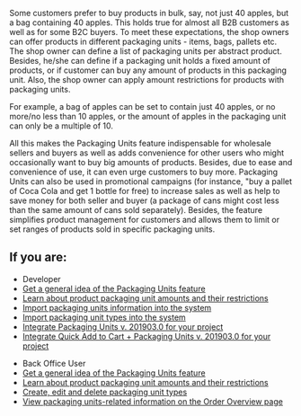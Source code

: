 Some customers prefer to buy products in bulk, say, not just 40 apples, but a bag containing 40 apples. This holds true for almost all B2B customers as well as for some B2C buyers. To meet these expectations, the shop owners can offer products in different packaging units - items, bags, pallets etc. The shop owner can define a list of packaging units per abstract product. Besides, he/she can define if a packaging unit holds a fixed amount of products, or if customer can buy any amount of products in this packaging unit. Also, the shop owner can apply amount restrictions for products with packaging units.

For example, a bag of apples can be set to contain just 40 apples, or no more/no less than 10 apples, or the amount of apples in the packaging unit can only be a multiple of 10.

All this makes the Packaging Units feature indispensable for wholesale sellers and buyers as well as adds convenience for other users who might occasionally want to buy big amounts of products. Besides, due to ease and convenience of use, it can even urge customers to buy more. Packaging Units can also be used in promotional campaigns (for instance, "buy a pallet of Coca Cola and get 1 bottle for free) to increase sales as well as help to save money for both seller and buyer (a package of cans might cost less than the same amount of cans sold separately). Besides, the feature simplifies product management for customers and allows them to limit or set ranges of products sold in specific packaging units.

## If you are:

<div class="mr-container">
    <div class="mr-list-container">
        <!-- col1 -->
        <div class="mr-col">
            <ul class="mr-list mr-list-green">
                <li class="mr-title">Developer</li>
                <li><a href="https://documentation.spryker.com/v3/docs/packaging-units-overview" class="mr-link">Get a general idea of the Packaging Units feature</a></li>
                <li><a href="https://documentation.spryker.com/v3/docs/packaging-units-overview" class="mr-link">Learn about product packaging unit amounts and their restrictions</a></li>
                <li><a href="https://documentation.spryker.com/v3/docs/packaging-units-overview#importing-packaging-units-information" class="mr-link">Import packaging units information into the system</a></li>
                <li><a href="https://documentation.spryker.com/v3/docs/packaging-units-overview#importing-packaging-unit-types" class="mr-link">Import packaging unit types into the system</a></li>
                <li><a href="https://documentation.spryker.com/v2/docs/product-packaging-unit-feature-integration-201903" class="mr-link">Integrate Packaging Units v. 201903.0 for your project</a></li>
                <li><a href="https://documentation.spryker.com/v2/docs/quick-order-packaging-units-feature-integration-201903" class="mr-link">Integrate Quick Add to Cart + Packaging Units v. 201903.0 for your project</a></li>
            </ul>
        </div>
        <!-- col2 -->
        <div class="mr-col">
            <ul class="mr-list mr-list-blue">
                <li class="mr-title"> Back Office User</li>
                <li><a href="https://documentation.spryker.com/v3/docs/packaging-units-overview" class="mr-link">Get a general idea of the Packaging Units feature</a></li>
                <li><a href="https://documentation.spryker.com/v3/docs/packaging-units-overview#product-packaging-unit-amount" class="mr-link">Learn about product packaging unit amounts and their restrictions</a></li>
                <li><a href="https://documentation.spryker.com/v3/docs/packaging-units-overview#importing-packaging-unit-types" class="mr-link">Create, edit and delete packaging unit types</a></li>
                <li><a href="https://documentation.spryker.com/v3/docs/packaging-units-overview#importing-packaging-units-information" class="mr-link">View packaging units-related information on the Order Overview page</a></li>
            </ul>
        </div>
    </div>
</div>